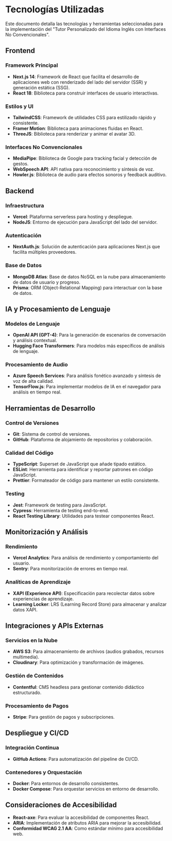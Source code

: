 # Tecnologías Utilizadas

Este documento detalla las tecnologías y herramientas seleccionadas para la implementación del "Tutor Personalizado del Idioma Inglés con Interfaces No Convencionales".

## Frontend

### Framework Principal
- **Next.js 14**: Framework de React que facilita el desarrollo de aplicaciones web con renderizado del lado del servidor (SSR) y generación estática (SSG).
- **React 18**: Biblioteca para construir interfaces de usuario interactivas.

### Estilos y UI
- **TailwindCSS**: Framework de utilidades CSS para estilizado rápido y consistente.
- **Framer Motion**: Biblioteca para animaciones fluidas en React.
- **ThreeJS**: Biblioteca para renderizar y animar el avatar 3D.

### Interfaces No Convencionales
- **MediaPipe**: Biblioteca de Google para tracking facial y detección de gestos.
- **WebSpeech API**: API nativa para reconocimiento y síntesis de voz.
- **Howler.js**: Biblioteca de audio para efectos sonoros y feedback auditivo.

## Backend

### Infraestructura
- **Vercel**: Plataforma serverless para hosting y despliegue.
- **NodeJS**: Entorno de ejecución para JavaScript del lado del servidor.

### Autenticación
- **NextAuth.js**: Solución de autenticación para aplicaciones Next.js que facilita múltiples proveedores.

### Base de Datos
- **MongoDB Atlas**: Base de datos NoSQL en la nube para almacenamiento de datos de usuario y progreso.
- **Prisma**: ORM (Object-Relational Mapping) para interactuar con la base de datos.

## IA y Procesamiento de Lenguaje

### Modelos de Lenguaje
- **OpenAI API (GPT-4)**: Para la generación de escenarios de conversación y análisis contextual.
- **Hugging Face Transformers**: Para modelos más específicos de análisis de lenguaje.

### Procesamiento de Audio
- **Azure Speech Services**: Para análisis fonético avanzado y síntesis de voz de alta calidad.
- **TensorFlow.js**: Para implementar modelos de IA en el navegador para análisis en tiempo real.

## Herramientas de Desarrollo

### Control de Versiones
- **Git**: Sistema de control de versiones.
- **GitHub**: Plataforma de alojamiento de repositorios y colaboración.

### Calidad del Código
- **TypeScript**: Superset de JavaScript que añade tipado estático.
- **ESLint**: Herramienta para identificar y reportar patrones en código JavaScript.
- **Prettier**: Formateador de código para mantener un estilo consistente.

### Testing
- **Jest**: Framework de testing para JavaScript.
- **Cypress**: Herramienta de testing end-to-end.
- **React Testing Library**: Utilidades para testear componentes React.

## Monitorización y Análisis

### Rendimiento
- **Vercel Analytics**: Para análisis de rendimiento y comportamiento del usuario.
- **Sentry**: Para monitorización de errores en tiempo real.

### Analíticas de Aprendizaje
- **XAPI (Experience API)**: Especificación para recolectar datos sobre experiencias de aprendizaje.
- **Learning Locker**: LRS (Learning Record Store) para almacenar y analizar datos XAPI.

## Integraciones y APIs Externas

### Servicios en la Nube
- **AWS S3**: Para almacenamiento de archivos (audios grabados, recursos multimedia).
- **Cloudinary**: Para optimización y transformación de imágenes.

### Gestión de Contenidos
- **Contentful**: CMS headless para gestionar contenido didáctico estructurado.

### Procesamiento de Pagos
- **Stripe**: Para gestión de pagos y subscripciones.

## Despliegue y CI/CD

### Integración Continua
- **GitHub Actions**: Para automatización del pipeline de CI/CD.

### Contenedores y Orquestación
- **Docker**: Para entornos de desarrollo consistentes.
- **Docker Compose**: Para orquestar servicios en entorno de desarrollo.

## Consideraciones de Accesibilidad

- **React-axe**: Para evaluar la accesibilidad de componentes React.
- **ARIA**: Implementación de atributos ARIA para mejorar la accesibilidad.
- **Conformidad WCAG 2.1 AA**: Como estándar mínimo para accesibilidad web.
